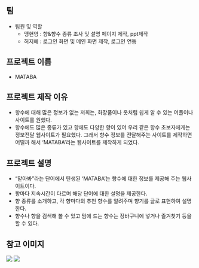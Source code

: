 ## 팀
- 팀원 및 역할
    - 맹현영 : 향&향수 종류 조사 및 설명 페이지 제작, ppt제작
    - 허지혜 : 로그인 화면 및 메인 화면 제작, 로그인 연동

## 프로젝트 이름
- MATABA

## 프로젝트 제작 이유
- 향수에 대해 많은 정보가 없는 저희는, 화장품이나 옷처럼 쉽게 알 수 있는 어플이나 사이트를 원했다.
- 향수에도 많은 종류가 있고 향에도 다양한 향이 있어 우리 같은 향수 초보자에게는 정보전달 웹사이트가 필요했다. 그래서 향수 정보를 전달해주는 사이트를 제작하면 어떨까 해서 ‘MATABA’라는 웹사이트를 제작하게 되었다.

## 프로젝트 설명
- “맡아봐”라는 단어에서 탄생된 ‘MATABA’는 향수에 대한 정보를 제공해 주는 웹사이트이다.
- 향마다 지속시간이 다르며 해당 단어에 대한 설명을 제공한다.
- 향 종류를 소개하고, 각 향마다의 추천 향수를 알려주며 향기를 글로 표현하여 설명한다.
- 향수나 향을 검색해 볼 수 있고 맘에 드는 향수는 장바구니에 넣거나 즐겨찾기 등을 할 수 있다.

## 참고 이미지
![](https://github.com/Meang27/Meang27/blob/main/mataba_login_1.JPG)
![](https://github.com/Meang27/Meang27/blob/main/Chypre.JPG)
